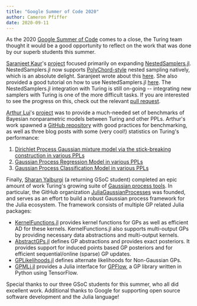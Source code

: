 ```yaml
---
title: "Google Summer of Code 2020"
author: Cameron Pfiffer
date: 2020-09-11
---
```


As the 2020 [Google Summer of Code](https://summerofcode.withgoogle.com/) comes to a close, the Turing team thought it would be a good opportunity to reflect on the work that was done by our superb students this summer.

[Saranjeet Kaur](https://github.com/SaranjeetKaur)'s [project](https://summerofcode.withgoogle.com/projects/#6567464390885376) focused primarily on expanding [NestedSamplers.jl](https://github.com/TuringLang/NestedSamplers.jl). NestedSamplers.jl now supports [PolyChord-style](https://arxiv.org/abs/1506.00171) nested sampling natively, which is an absolute delight. Saranjeet wrote about this [here](https://nextjournal.com/Saranjeet-Kaur/extending-nestedsamplersjl). She also provided a good tutorial on how to use NestedSamplers.jl [here](https://nextjournal.com/Saranjeet-Kaur/illustrations-of-use-of-nestedsamplersjl). The NestedSamplers.jl integration with Turing is still on-going -- integrating new samplers with Turing is one of the more difficult tasks. If you are interested to see the progress on this, check out the relevant [pull request](https://github.com/TuringLang/Turing.jl/pull/1333).

[Arthur Lui](https://github.com/luiarthur)'s [project](https://summerofcode.withgoogle.com/projects/#5861616765108224) was to provide a much-needed set of benchmarks of Bayesian nonparametric models between Turing and other PPLs. Arthur's work spawned a [GitHub repository](https://github.com/luiarthur/TuringBnpBenchmarks) with good practices for benchmarking, as well as three blog posts with some (very cool!) statistics on Turing's performance:

1. [Dirichlet Process Gaussian mixture model via the stick-breaking construction in various PPLs](https://luiarthur.github.io/TuringBnpBenchmarks/dpsbgmm)
2. [Gaussian Process Regression Model in various PPLs](https://luiarthur.github.io/TuringBnpBenchmarks/gp)
3. [Gaussian Process Classification Model in various PPLs](https://luiarthur.github.io/TuringBnpBenchmarks/gpclassify)

Finally, [Sharan Yalburgi](https://github.com/sharanry) (a returning GSoC student) completed an epic amount of work Turing's growing suite of [Gaussian process tools](https://summerofcode.withgoogle.com/projects/#5565948129443840). In particular, the GitHub organization [JuliaGaussianProcesses](https://github.com/JuliaGaussianProcesses) was founded, and serves as an effort to build a robust Gaussian process framework for the Julia ecosystem. The framework consists of multiple GP related Julia packages:

- [KernelFunctions.jl](https://github.com/JuliaGaussianProcesses/KernelFunctions.jl) provides kernel functions for GPs as well as efficient AD for these kernels. KernelFunctions.jl also supports multi-output GPs by providing necessary data abstractions and multi-output kernels.
- [AbstractGPs.jl](https://github.com/JuliaGaussianProcesses/AbstractGPs.jl) defines GP abstractions and provides exact posteriors. It provides support for induced points based GP posteriors and for efficient sequential/online (sparse) GP updates.
- [GPLikelihoods.jl](https://github.com/JuliaGaussianProcesses/GPLikelihoods.jl) defines alternate likelihoods for Non-Gaussian GPs.
- [GPMLj.jl](https://github.com/JuliaGaussianProcesses/GPMLj.jl) provides a Julia interface for [GPFlow](https://github.com/GPflow/GPflow), a GP library written in Python using TensorFlow.

Special thanks to our three GSoC students for this summer, who all did excellent work. Additional thanks to Google for supporting open source software development and the Julia language!